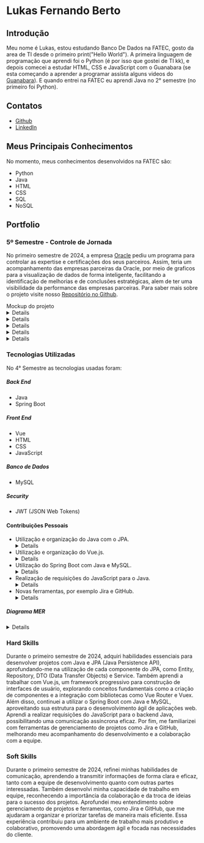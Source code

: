 # Lukas Fernando Berto

## Introdução
Meu nome é Lukas, estou estudando Banco De Dados na FATEC, gosto da area de TI desde o primeiro print("Hello World"). A primeira linguagem de programação que aprendi foi o Python (é por isso que gostei de TI kk), e depois comecei a estudar HTML, CSS e JavaScript com o Guanabara (se esta começando a aprender a programar assista alguns videos do [Guanabara](https://www.youtube.com/@CursoemVideo)). E quando entrei na FATEC eu aprendi Java no 2° semestre (no primeiro foi Python).

## Contatos
* [Github](https://github.com/LukasFernando)
* [LinkedIn](https://www.linkedin.com/)

## Meus Principais Conhecimentos
No momento, meus conhecimentos desenvolvidos na FATEC são:
* Python
* Java
* HTML
* CSS
* SQL
* NoSQL

## Portfolio
### 5º Semestre - Controle de Jornada
No primeiro semestre de 2024, a empresa [Oracle](https://www.oracle.com/br/) pediu um programa para controlar as expertise e certificações dos seus parceiros. Assim, teria um acompanhamento das empresas parceiras da Oracle, por meio de graficos para a visualização de dados de forma inteligente, facilitando a identificação de melhorias e de conclusões estratégicas, alem de ter uma visibilidade da performance das empresas parceiras. Para saber mais sobre o projeto visite nosso [Repositório no Github](https://github.com/LukasFernando/FATEC-API-3_Semestre-Dragon).

<div> Mockup do projeto </div>
<details>

 ![image](https://github.com/user-attachments/assets/02255cea-b86e-47e7-aae9-e36c271c3ed3)

</details>

<details>

![image](https://github.com/user-attachments/assets/6f130753-4326-41fb-a3b6-3dcebba0129a)

</details>

<details>

![image](https://github.com/user-attachments/assets/6a7131fb-e452-425f-85b0-237feb4a68e8)

</details>

<details>
 
![image](https://github.com/user-attachments/assets/ab77ca38-d411-4ceb-ae57-c266e0e65fa8)

</details>

<details>

![image](https://github.com/user-attachments/assets/692accc1-12ab-4de3-b428-9c75fc1ae89f)

</details>

### Tecnologias Utilizadas
No 4° Semestre as tecnologias usadas foram: 
##### **Back End**
  * Java
  * Spring Boot
##### **Front End** 
  * Vue
  * HTML
  * CSS
  * JavaScript
##### **Banco de Dados** 
  * MySQL
##### **Security**
  * JWT (JSON Web Tokens)
    
#### Contribuições Pessoais
* Utilização e organização do Java com o JPA. <details> Durante o primeiro semestre de 2024, adquiri habilidades essenciais para desenvolver projetos com Java e JPA (Java Persistence API). Aprofundei-me na utilização de cada componente do JPA, incluindo Entity, Repository, DTO (Data Transfer Objects) e Service, além de aprender a estruturar minhas pastas de forma eficiente. Essa organização contribuiu significativamente para a clareza e manutenção do código, facilitando a implementação e evolução do projeto ao longo do tempo. </details>
* Utilização e organização do Vue.js. <details> Durante o primeiro semestre de 2024, aprendi a trabalhar com Vue.js, um framework progressivo para construção de interfaces de usuário. Explorei conceitos fundamentais como por exemplo os componentes, o que me permitiu criar aplicações dinâmicas e responsivas. A estrutura de componentes do Vue facilitou a reutilização de código e a organização do projeto, enquanto a integração com bibliotecas como Vue Router e Vuex ampliou minha compreensão sobre gerenciamento de estado e navegação. Essa experiência me capacitou a desenvolver interfaces de usuário mais interativas e eficientes, melhorando significativamente a experiência do usuário. </details>
* Utilização do Spring Boot com Java e MySQL. <details> No segundo primeiro semestre de 2024, explorei as funcionalidades do Spring Boot em conjunto com Java e MySQL. O Spring Boot oferece uma estrutura poderosa para o desenvolvimento rápido de aplicações, facilitando a configuração e o gerenciamento de dependências. Com o suporte integrado ao MySQL, pude desenvolver aplicações web de forma ágil e eficaz, aproveitando as vantagens do ecossistema Spring para criar sistemas escaláveis e de alta qualidade. </details>
* Realização de requisições do JavaScript para o Java. <details> Durante o primeiro semestre de 2024, adquiri conhecimentos sobre como realizar requisições do JavaScript para o backend Java. Essa habilidade é essencial para o desenvolvimento de aplicações web interativas e dinâmicas, permitindo a comunicação assíncrona entre o frontend e o backend. Por meio do Spring Boot, pude implementar funcionalidades que respondem de forma rápida e eficiente às solicitações dos usuários, proporcionando uma experiência fluida e responsiva. </details>
* Novas ferramentas, por exemplo Jira e GitHub. <details> Durante o primeiro semestre de 2024, explorei e me familiarizei com diversas ferramentas que se tornaram essenciais para o meu trabalho como Desenvolvedor. Aprofundei meu conhecimento no GitHub, utilizando para acompanhar o desenvolvimento das outras pessoas e evitando conflitos de versões do projeto por meio da comunicação com a equipe de desenvolvimento de maneira mais eficaz. </details>

##### Diagrama MER 
<details>

![image](https://github.com/user-attachments/assets/bbc40e70-e644-496c-a59b-8be5c963da1e)

</details>

### Hard Skills
Durante o primeiro semestre de 2024, adquiri habilidades essenciais para desenvolver projetos com Java e JPA (Java Persistence API), aprofundando-me na utilização de cada componente do JPA, como Entity, Repository, DTO (Data Transfer Objects) e Service. Também aprendi a trabalhar com Vue.js, um framework progressivo para construção de interfaces de usuário, explorando conceitos fundamentais como a criação de componentes e a integração com bibliotecas como Vue Router e Vuex. Além disso, continuei a utilizar o Spring Boot com Java e MySQL, aproveitando sua estrutura para o desenvolvimento ágil de aplicações web. Aprendi a realizar requisições do JavaScript para o backend Java, possibilitando uma comunicação assíncrona eficaz. Por fim, me familiarizei com ferramentas de gerenciamento de projetos como Jira e GitHub, melhorando meu acompanhamento do desenvolvimento e a colaboração com a equipe.

### Soft Skills
Durante o primeiro semestre de 2024, refinei minhas habilidades de comunicação, aprendendo a transmitir informações de forma clara e eficaz, tanto com a equipe de desenvolvimento quanto com outras partes interessadas. Também desenvolvi minha capacidade de trabalho em equipe, reconhecendo a importância da colaboração e da troca de ideias para o sucesso dos projetos. Aprofundei meu entendimento sobre gerenciamento de projetos e ferramentas, como Jira e GitHub, que me ajudaram a organizar e priorizar tarefas de maneira mais eficiente. Essa experiência contribuiu para um ambiente de trabalho mais produtivo e colaborativo, promovendo uma abordagem ágil e focada nas necessidades do cliente.

